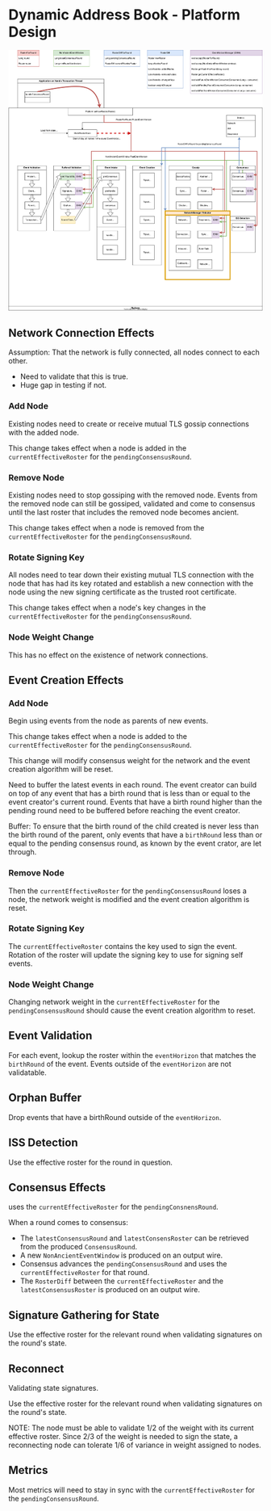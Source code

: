# Dynamic Address Book - Platform Design

![Dynamic Address Book Platform Design](DynamicAddressBook-PlatformDesign.drawio.svg)

## Network Connection Effects

Assumption: That the network is fully connected, all nodes connect to each other.

* Need to validate that this is true.
* Huge gap in testing if not.

### Add Node

Existing nodes need to create or receive mutual TLS gossip connections with the added node.

This change takes effect when a node is added in the `currentEffectiveRoster` for the `pendingConsensusRound`.

### Remove Node

Existing nodes need to stop gossiping with the removed node. Events from the removed node can still be gossiped,
validated and come to consensus until the last roster that includes the removed node becomes ancient.

This change takes effect when a node is removed from the `currentEffectiveRoster` for the `pendingConsensusRound`.

### Rotate Signing Key

All nodes need to tear down their existing mutual TLS connection with the node that has had its key rotated and
establish a new connection with the node using the new signing certificate as the trusted root certificate.

This change takes effect when a node's key changes in the `currentEffectiveRoster` for the `pendingConsensusRound`.

### Node Weight Change

This has no effect on the existence of network connections.

## Event Creation Effects

### Add Node

Begin using events from the node as parents of new events.

This change takes effect when a node is added to the `currentEffectiveRoster` for the `pendingConsensusRound`.

This change will modify consensus weight for the network and the event creation algorithm will be reset.

Need to buffer the latest events in each round. The event creator can build on top of any event that has a
birth round that is less than or equal to the event creator's current round. Events that have a birth round higher
than the pending round need to be buffered before reaching the event creator.

Buffer: To ensure that the birth round of the child created is never less than the birth round of the parent,
only events that have a `birthRound` less than or equal to the pending consensus round, as known by the event crator, are let through.

### Remove Node

Then the `currentEffectiveRoster` for the `pendingConsensusRound` loses a node, the network weight is modified and
the event creation algorithm is reset.

### Rotate Signing Key

The `currentEffectiveRoster` contains the key used to sign the event. Rotation of the roster will update the signing
key to use for signing self events.

### Node Weight Change

Changing network weight in the `currentEffectiveRoster` for the `pendingConsensusRound` should cause the event creation
algorithm to reset.

## Event Validation

For each event, lookup the roster within the `eventHorizon` that matches the `birthRound` of the event. Events
outside of the `eventHorizon` are not validatable.

## Orphan Buffer

Drop events that have a birthRound outside of the `eventHorizon`.

## ISS Detection

Use the effective roster for the round in question.

## Consensus Effects

uses the `currentEffectiveRoster` for the `pendingConsnensRound`.

When a round comes to consensus:

* The `latestConsensusRound` and `latestConsensRoster` can be retrieved from the produced `ConsensusRound`.
* A new `NonAncientEventWindow` is produced on an output wire.
* Consensus advances the `pendingConsensusRound` and uses the `currentEffectiveRoster` for that round.
* The `RosterDiff` between the `currentEffectiveRoster` and the `latestConsensusRoster` is produced on an output wire.

## Signature Gathering for State

Use the effective roster for the relevant round when validating signatures on the round's state.

## Reconnect

Validating state signatures.

Use the effective roster for the relevant round when validating signatures on the round's state.

NOTE: The node must be able to validate 1/2 of the weight with its current effective roster.  Since 2/3 of the 
weight is needed to sign the state, a reconnecting node can tolerate 1/6 of variance in weight assigned to nodes.

## Metrics

Most metrics will need to stay in sync with the `currentEffectiveRoster` for the `pendingConsensusRound`.